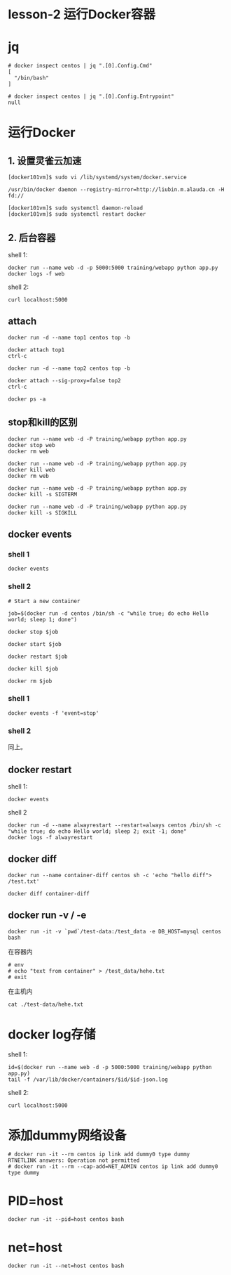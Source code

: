 # lesson-2 运行Docker容器


# jq

```
# docker inspect centos | jq ".[0].Config.Cmd"
[
  "/bin/bash"
]

# docker inspect centos | jq ".[0].Config.Entrypoint"
null

```

# 运行Docker

## 1. 设置灵雀云加速

```
[docker101vm]$ sudo vi /lib/systemd/system/docker.service

/usr/bin/docker daemon --registry-mirror=http://liubin.m.alauda.cn -H fd://

[docker101vm]$ sudo systemctl daemon-reload
[docker101vm]$ sudo systemctl restart docker
```

## 2. 后台容器

shell 1:

```
docker run --name web -d -p 5000:5000 training/webapp python app.py
docker logs -f web
```

shell 2:

```
curl localhost:5000
```

## attach

```
docker run -d --name top1 centos top -b

docker attach top1
ctrl-c

docker run -d --name top2 centos top -b

docker attach --sig-proxy=false top2
ctrl-c

docker ps -a

```

## stop和kill的区别

```
docker run --name web -d -P training/webapp python app.py
docker stop web
docker rm web

docker run --name web -d -P training/webapp python app.py
docker kill web
docker rm web

docker run --name web -d -P training/webapp python app.py
docker kill -s SIGTERM

docker run --name web -d -P training/webapp python app.py
docker kill -s SIGKILL

```

## docker events

### shell 1

```
docker events
```

### shell 2

```
# Start a new container

job=$(docker run -d centos /bin/sh -c "while true; do echo Hello world; sleep 1; done")

docker stop $job

docker start $job

docker restart $job

docker kill $job

docker rm $job
```

### shell 1

```
docker events -f 'event=stop'
```

### shell 2

同上。

## docker restart

shell 1:

```
docker events
```

shell 2

```
docker run -d --name alwayrestart --restart=always centos /bin/sh -c "while true; do echo Hello world; sleep 2; exit -1; done"
docker logs -f alwayrestart
```

## docker diff

```
docker run --name container-diff centos sh -c 'echo "hello diff"> /test.txt'

docker diff container-diff

```

## docker run -v / -e

```
docker run -it -v `pwd`/test-data:/test_data -e DB_HOST=mysql centos bash
```

在容器内

```
# env
# echo "text from container" > /test_data/hehe.txt
# exit
```

在主机内

```
cat ./test-data/hehe.txt
```

# docker log存储

shell 1:

```
id=$(docker run --name web -d -p 5000:5000 training/webapp python app.py)
tail -f /var/lib/docker/containers/$id/$id-json.log 

```

shell 2:

```
curl localhost:5000
```

# 添加dummy网络设备

```
# docker run -it --rm centos ip link add dummy0 type dummy
RTNETLINK answers: Operation not permitted
# docker run -it --rm --cap-add=NET_ADMIN centos ip link add dummy0 type dummy
```

# PID=host

```
docker run -it --pid=host centos bash

```

# net=host

```
docker run -it --net=host centos bash
```